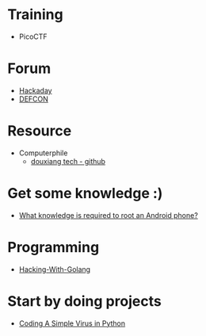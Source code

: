 # Training
- PicoCTF
# Forum
- [Hackaday](https://hackaday.com/)
- [DEFCON](https://www.defcon.org/)
# Resource
- Computerphile
  - [douxiang tech - github](https://github.com/TophantTechnology)


# Get some knowledge :)
- [What knowledge is required to root an Android phone?](https://www.quora.com/What-knowledge-is-required-to-root-an-Android-phone-3)

# Programming
- [Hacking-With-Golang](https://github.com/AV1080p/Hacking-With-Golang)

# Start by doing projects
- [Coding A Simple Virus in Python](https://www.youtube.com/watch?v=qNy_amMuVZQ)
